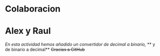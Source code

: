 # Colaboracion
# Alex y Raul
*En esta actividad hemos añadido un convertidor de decimal a binario,*
** y de binario a decimal**
~~Gracias a GitHub~~
